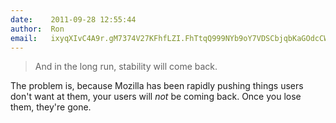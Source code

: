```yaml
---
date:    2011-09-28 12:55:44
author:  Ron
email:   ixyqXIvC4A9r.gM7374V27KFhfLZI.FhTtqQ999NYb9oY7VDSCbjqbKaGOdcCWLQ==
---
```


<blockquote>And in the long run, stability will come
back.</blockquote>

The problem is, because Mozilla has been rapidly pushing things users
don't want at them, your users will <i>not</i> be coming back.  Once
you lose them, they're gone.
